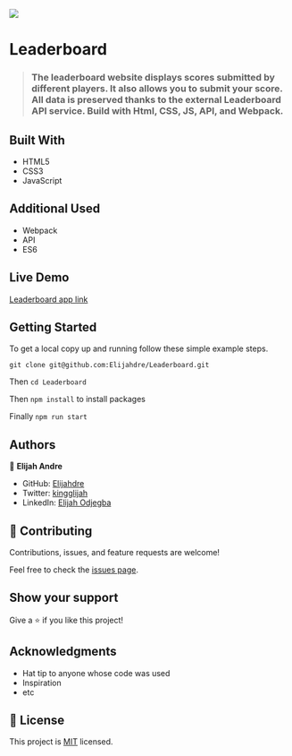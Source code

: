 ![](https://img.shields.io/badge/Microverse-blueviolet)

# Leaderboard

> ### The leaderboard website displays scores submitted by different players. It also allows you to submit your score. All data is preserved thanks to the external Leaderboard API service. Build with Html, CSS, JS, API, and Webpack.


## Built With

- HTML5
- CSS3
- JavaScript

## Additional Used

- Webpack
- API
- ES6

## Live Demo

[Leaderboard app link](https://livedemo.com)


## Getting Started

To get a local copy up and running follow these simple example steps.

`git clone git@github.com:Elijahdre/Leaderboard.git`

Then `cd Leaderboard`

Then `npm install` to install packages

Finally `npm run start`



## Authors

👤 **Elijah Andre**

- GitHub: [Elijahdre](https://github.com/Elijahdre)
- Twitter: [kingglijah](https://twitter.com/kingglijah)
- LinkedIn: [Elijah Odjegba](https://www.linkedin.com/in/elijah-odjegba-862708179/)


## 🤝 Contributing

Contributions, issues, and feature requests are welcome!

Feel free to check the [issues page](https://github.com/Elijahdre/Leaderboard/issues).

## Show your support

Give a ⭐️ if you like this project!

## Acknowledgments

- Hat tip to anyone whose code was used
- Inspiration
- etc

## 📝 License

This project is [MIT](./MIT.md) licensed.
